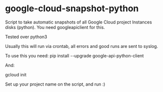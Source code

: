 # google-cloud-snapshot-python
Script to take automatic snapshots of all Google Cloud project Instances disks (python). You need googleapiclient for this.

Tested over python3

Usually this will run via crontab, all errors and good runs are sent to syslog.

To use this you need:
pip install --upgrade google-api-python-client

And:

gcloud init

Set up your project name on the script, and run :)
